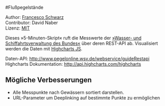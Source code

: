 #Flußpegelstände

Author: [Francesco Schwarz](http://frncs.co/)  
Contributor: David Naber  
Lizenz: [MIT](http://opensource.org/licenses/MIT)  

Dieses »5-Minuten-Skript« ruft die Messwerte der [»Wasser- und Schiffahrtsverwaltung des Bundes«](http://www.pegelonline.wsv.de/) über deren REST-API ab. Visualisiert werden die Daten mit [Highcharts JS](http://www.highcharts.com/).

Daten-API: http://www.pegelonline.wsv.de/webservice/guideRestapi
Highcharts Dokumentation: http://api.highcharts.com/highcharts

## Mögliche Verbesserungen
 * Alle Messpunkte nach Gewässern sortiert darstellen.
 * URL-Parameter um Deeplinking auf bestimmte Punkte zu ermöglichen

